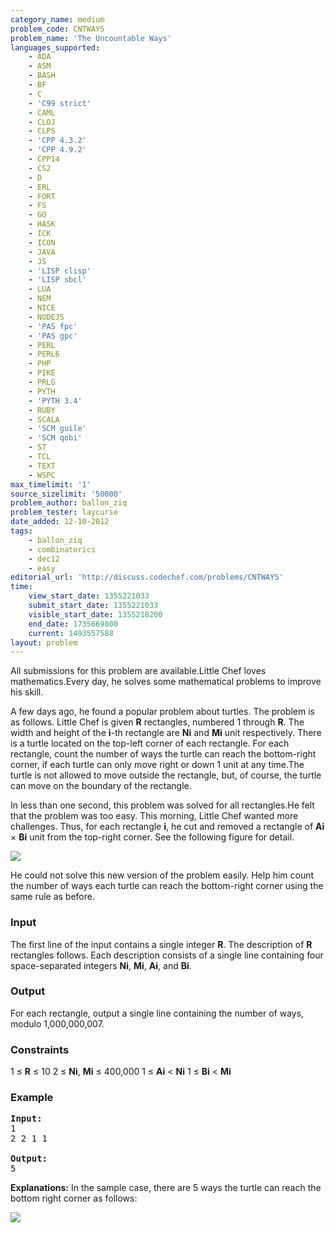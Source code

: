 ```yaml
---
category_name: medium
problem_code: CNTWAYS
problem_name: 'The Uncountable Ways'
languages_supported:
    - ADA
    - ASM
    - BASH
    - BF
    - C
    - 'C99 strict'
    - CAML
    - CLOJ
    - CLPS
    - 'CPP 4.3.2'
    - 'CPP 4.9.2'
    - CPP14
    - CS2
    - D
    - ERL
    - FORT
    - FS
    - GO
    - HASK
    - ICK
    - ICON
    - JAVA
    - JS
    - 'LISP clisp'
    - 'LISP sbcl'
    - LUA
    - NEM
    - NICE
    - NODEJS
    - 'PAS fpc'
    - 'PAS gpc'
    - PERL
    - PERL6
    - PHP
    - PIKE
    - PRLG
    - PYTH
    - 'PYTH 3.4'
    - RUBY
    - SCALA
    - 'SCM guile'
    - 'SCM qobi'
    - ST
    - TCL
    - TEXT
    - WSPC
max_timelimit: '1'
source_sizelimit: '50000'
problem_author: ballon_ziq
problem_tester: laycurse
date_added: 12-10-2012
tags:
    - ballon_ziq
    - combinatorics
    - dec12
    - easy
editorial_url: 'http://discuss.codechef.com/problems/CNTWAYS'
time:
    view_start_date: 1355221033
    submit_start_date: 1355221033
    visible_start_date: 1355218200
    end_date: 1735669800
    current: 1493557588
layout: problem
---
```

All submissions for this problem are available.Little Chef loves mathematics.Every day, he solves some mathematical problems to improve his skill.

A few days ago, he found a popular problem about turtles. The problem is as follows. Little Chef is given **R** rectangles, numbered 1 through **R**. The width and height of the **i**-th rectangle are **Ni** and **Mi** unit respectively. There is a turtle located on the top-left corner of each rectangle. For each rectangle, count the number of ways the turtle can reach the bottom-right corner, if each turtle can only move right or down 1 unit at any time.The turtle is not allowed to move outside the rectangle, but, of course, the turtle can move on the boundary of the rectangle.

In less than one second, this problem was solved for all rectangles.He felt that the problem was too easy. This morning, Little Chef wanted more challenges. Thus, for each rectangle **i**, he cut and removed a rectangle of **Ai** × **Bi** unit from the top-right corner. See the following figure for detail.

![](http://codechef.com/download/CNTWAYS1.png)

He could not solve this new version of the problem easily. Help him count the number of ways each turtle can reach the bottom-right corner using the same rule as before.

### Input

The first line of the input contains a single integer **R**. The description of **R** rectangles follows. Each description consists of a single line containing four space-separated integers **Ni**, **Mi**, **Ai**, and **Bi**.

### Output

For each rectangle, output a single line containing the number of ways, modulo 1,000,000,007.

### Constraints

1 ≤ **R** ≤ 10
 2 ≤ **Ni**, **Mi** ≤ 400,000
1 ≤ **Ai** &lt; **Ni**
1 ≤ **Bi** &lt; **Mi**

### Example

<pre>
<b>Input:</b>
1
2 2 1 1

<b>Output:</b>
5
</pre>
**Explanations:**
In the sample case, there are 5 ways the turtle can reach the bottom right corner as follows:

![]( http://codechef.com/download/CNTWAYS2.png)
